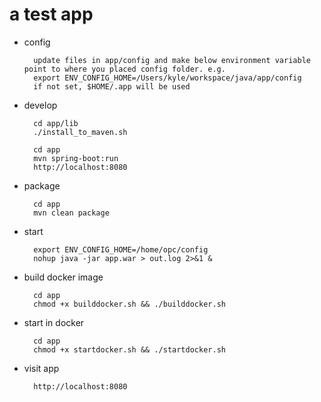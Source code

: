 
# a test app

- config

        update files in app/config and make below environment variable point to where you placed config folder. e.g.
        export ENV_CONFIG_HOME=/Users/kyle/workspace/java/app/config
        if not set, $HOME/.app will be used

- develop

        cd app/lib
        ./install_to_maven.sh

        cd app
        mvn spring-boot:run
        http://localhost:8080

- package

        cd app
        mvn clean package

- start

        export ENV_CONFIG_HOME=/home/opc/config
        nohup java -jar app.war > out.log 2>&1 &

- build docker image

        cd app
        chmod +x builddocker.sh && ./builddocker.sh

- start in docker

        cd app
        chmod +x startdocker.sh && ./startdocker.sh

- visit app

        http://localhost:8080
